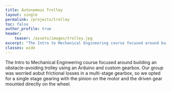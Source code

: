 ```yaml
---
title: Autonomous Trolley
layout: single
permalink: /projects/trolley
toc: false
author_profile: true
header:
    teaser: /assets/images/trolley.jpg
excerpt: "The Intro to Mechanical Engineering course focused around building an obstacle-avoiding trolley using an Arduino and custom gearbox, and custom lightweight chassis."
classes: wide
---
```

The Intro to Mechanical Engineering course focused around building an obstacle-avoiding trolley using an Arduino and custom gearbox. Our group was worried aobut frictional losses in a multi-stage gearbox, so we opted for a single stage gearing with the pinion on the motor and the driven gear mounted directly on the wheel.